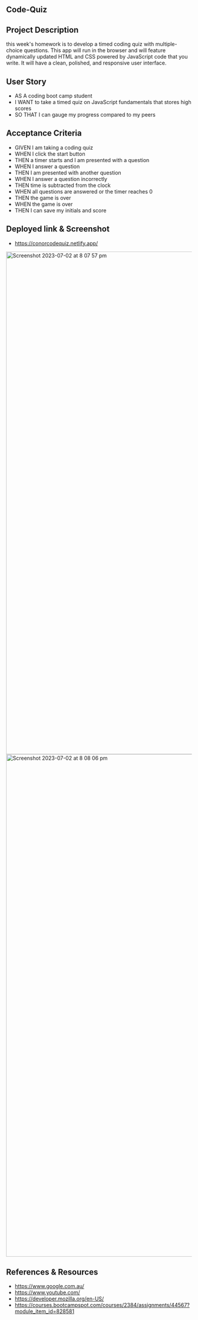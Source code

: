  Code-Quiz
-

**Project Description**
-
this week's homework is to develop a timed coding quiz with multiple-choice questions. This app will run in the browser and will feature dynamically updated HTML and CSS powered by JavaScript code that you write. It will have a clean, polished, and responsive user interface.
 
**User Story**
-
- AS A coding boot camp student
- I WANT to take a timed quiz on JavaScript fundamentals that stores high scores
- SO THAT I can gauge my progress compared to my peers

**Acceptance Criteria**
-
- GIVEN I am taking a coding quiz
- WHEN I click the start button
- THEN a timer starts and I am presented with a question
- WHEN I answer a question
- THEN I am presented with another question
- WHEN I answer a question incorrectly
- THEN time is subtracted from the clock
- WHEN all questions are answered or the timer reaches 0
- THEN the game is over
- WHEN the game is over
- THEN I can save my initials and score

**Deployed link & Screenshot**
-
- https://conorcodequiz.netlify.app/ 

<img width="1359" alt="Screenshot 2023-07-02 at 8 07 57 pm" src="https://github.com/Boulter97/Code-Quiz/assets/118101244/86eea173-69a5-4a13-a763-be288964eddd">
<img width="1359" alt="Screenshot 2023-07-02 at 8 08 06 pm" src="https://github.com/Boulter97/Code-Quiz/assets/118101244/089f8a4b-b00b-44e7-9bda-2ae67cf14fb3">



**References & Resources**
-
- https://www.google.com.au/
- https://www.youtube.com/
- https://developer.mozilla.org/en-US/
- https://courses.bootcampspot.com/courses/2384/assignments/44567?module_item_id=828581

